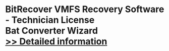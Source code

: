 # BitRecover VMFS Recovery Software - Technician License<br />Bat Converter Wizard<br />[>> Detailed information](https://secure.shareit.com/shareit/product.html?productid=300953498&affiliateid=200057808)